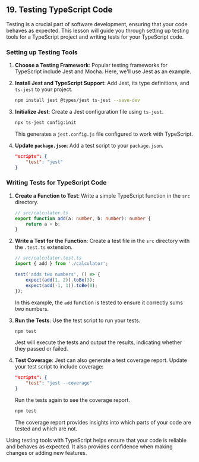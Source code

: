 ## 19. Testing TypeScript Code

Testing is a crucial part of software development, ensuring that your code behaves as expected. This lesson will guide you through setting up testing tools for a TypeScript project and writing tests for your TypeScript code.

### Setting up Testing Tools

1. **Choose a Testing Framework**: Popular testing frameworks for TypeScript include Jest and Mocha. Here, we'll use Jest as an example.

2. **Install Jest and TypeScript Support**: Add Jest, its type definitions, and `ts-jest` to your project.

   ```bash
   npm install jest @types/jest ts-jest --save-dev
   ```

3. **Initialize Jest**: Create a Jest configuration file using `ts-jest`.

   ```bash
   npx ts-jest config:init
   ```

   This generates a `jest.config.js` file configured to work with TypeScript.

4. **Update `package.json`**: Add a test script to your `package.json`.

   ```json
   "scripts": {
       "test": "jest"
   }
   ```

### Writing Tests for TypeScript Code

1. **Create a Function to Test**: Write a simple TypeScript function in the `src` directory.

   ```typescript
   // src/calculator.ts
   export function add(a: number, b: number): number {
       return a + b;
   }
   ```

2. **Write a Test for the Function**: Create a test file in the `src` directory with the `.test.ts` extension.

   ```typescript
   // src/calculator.test.ts
   import { add } from './calculator';

   test('adds two numbers', () => {
       expect(add(1, 2)).toBe(3);
       expect(add(-1, 1)).toBe(0);
   });
   ```

   In this example, the `add` function is tested to ensure it correctly sums two numbers.

3. **Run the Tests**: Use the test script to run your tests.

   ```bash
   npm test
   ```

   Jest will execute the tests and output the results, indicating whether they passed or failed.

4. **Test Coverage**: Jest can also generate a test coverage report. Update your test script to include coverage:

   ```json
   "scripts": {
       "test": "jest --coverage"
   }
   ```

   Run the tests again to see the coverage report.

   ```bash
   npm test
   ```

   The coverage report provides insights into which parts of your code are tested and which are not.

Using testing tools with TypeScript helps ensure that your code is reliable and behaves as expected. It also provides confidence when making changes or adding new features.
